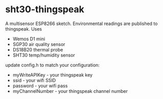 # sht30-thingspeak

A multisensor ESP8266 sketch. Environmental readings are published to thingspeak.
Uses
* Wemos D1 mini
* SGP30 air quality sensor
* DS18B20 thermal probe
* SHT30 temp/humidity sensor

update config.h to match your configuration:
* myWriteAPIKey - your thingspeak key
* ssid - your wifi SSID
* password - your wifi pass
* myChannelNumber - your thingspeak channel number


